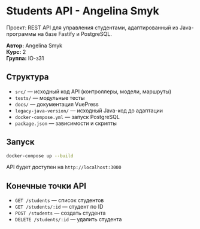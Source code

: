 # Students API - Angelina Smyk

Проект: REST API для управления студентами, адаптированный из Java-программы на базе Fastify и PostgreSQL.

**Автор:** Angelina Smyk  
**Курс:** 2  
**Группа:** ІО-з31

## Структура

- `src/` — исходный код API (контроллеры, модели, маршруты)
- `tests/` — модульные тесты
- `docs/` — документация VuePress
- `legacy-java-version/` — исходный Java-код до адаптации
- `docker-compose.yml` — запуск PostgreSQL
- `package.json` — зависимости и скрипты

## Запуск

```bash
docker-compose up --build
```

API будет доступен на `http://localhost:3000`

## Конечные точки API

- `GET /students` — список студентов
- `GET /students/:id` — студент по ID
- `POST /students` — создать студента
- `DELETE /students/:id` — удалить студента

